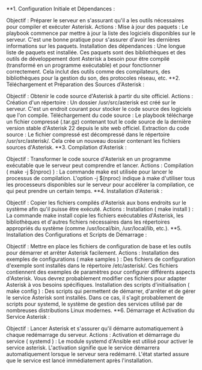 **1. Configuration Initiale et Dépendances :

Objectif : Préparer le serveur en s'assurant qu'il a les outils nécessaires pour compiler et exécuter Asterisk.
Actions :
Mise à jour des paquets : Le playbook commence par mettre à jour la liste des logiciels disponibles sur le serveur. C'est une bonne pratique pour s'assurer d'avoir les dernières informations sur les paquets.
Installation des dépendances : Une longue liste de paquets est installée. Ces paquets sont des bibliothèques et des outils de développement dont Asterisk a besoin pour être compilé (transformé en un programme exécutable) et pour fonctionner correctement. Cela inclut des outils comme des compilateurs, des bibliothèques pour la gestion du son, des protocoles réseau, etc.
**2. Téléchargement et Préparation des Sources d'Asterisk :

Objectif : Obtenir le code source d'Asterisk à partir du site officiel.
Actions :
Création d'un répertoire : Un dossier /usr/src/asterisk est créé sur le serveur. C'est un endroit courant pour stocker le code source des logiciels que l'on compile.
Téléchargement du code source : Le playbook télécharge un fichier compressé (.tar.gz) contenant tout le code source de la dernière version stable d'Asterisk 22 depuis le site web officiel.
Extraction du code source : Le fichier compressé est décompressé dans le répertoire /usr/src/asterisk/. Cela crée un nouveau dossier contenant les fichiers sources d'Asterisk.
**3. Compilation d'Asterisk :

Objectif : Transformer le code source d'Asterisk en un programme exécutable que le serveur peut comprendre et lancer.
Actions :
Compilation ( make -j $(nproc) ) : La commande make est utilisée pour lancer le processus de compilation. L'option -j $(nproc) indique à make d'utiliser tous les processeurs disponibles sur le serveur pour accélérer la compilation, ce qui peut prendre un certain temps.
**4. Installation d'Asterisk :

Objectif : Copier les fichiers compilés d'Asterisk aux bons endroits sur le système afin qu'il puisse être exécuté.
Actions :
Installation ( make install ) : La commande make install copie les fichiers exécutables d'Asterisk, les bibliothèques et d'autres fichiers nécessaires dans les répertoires appropriés du système (comme /usr/local/bin, /usr/local/lib, etc.).
**5. Installation des Configurations et Scripts de Démarrage :

Objectif : Mettre en place les fichiers de configuration de base et les outils pour démarrer et arrêter Asterisk facilement.
Actions :
Installation des exemples de configurations ( make samples ) : Des fichiers de configuration d'exemple sont installés dans le répertoire /etc/asterisk/. Ces fichiers contiennent des exemples de paramètres pour configurer différents aspects d'Asterisk. Vous devrez probablement modifier ces fichiers pour adapter Asterisk à vos besoins spécifiques.
Installation des scripts d'initialisation ( make config ) : Des scripts qui permettent de démarrer, d'arrêter et de gérer le service Asterisk sont installés. Dans ce cas, il s'agit probablement de scripts pour systemd, le système de gestion des services utilisé par de nombreuses distributions Linux modernes.
**6. Démarrage et Activation du Service Asterisk :

Objectif : Lancer Asterisk et s'assurer qu'il démarre automatiquement à chaque redémarrage du serveur.
Actions :
Activation et démarrage du service ( systemd ) : Le module systemd d'Ansible est utilisé pour activer le service asterisk. L'activation signifie que le service démarrera automatiquement lorsque le serveur sera redémarré. L'état started assure que le service est lancé immédiatement après l'installation.
